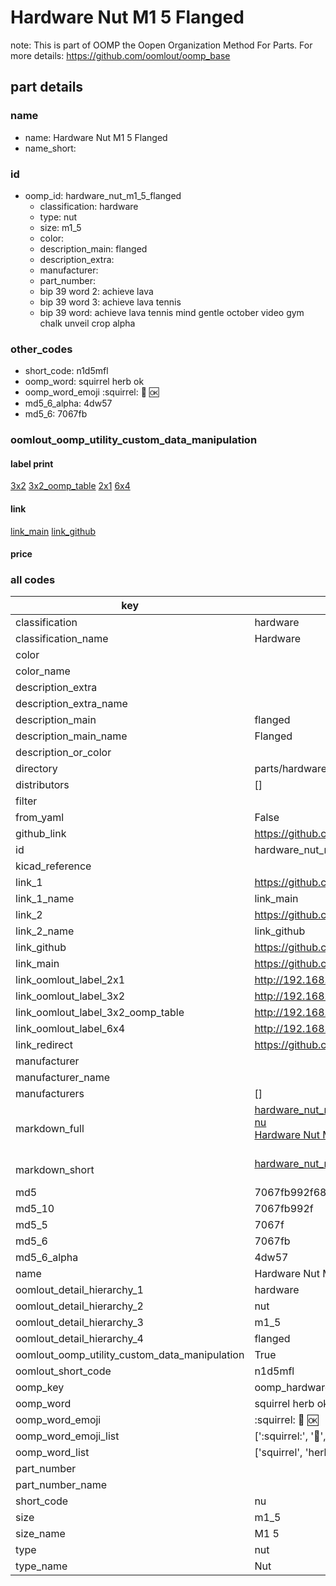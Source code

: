 # Hardware Nut M1 5 Flanged  

note: This is part of OOMP the Oopen Organization Method For Parts. For more details: https://github.com/oomlout/oomp_base

##  part details
  







### name
* name: Hardware Nut M1 5 Flanged
* name_short: 
### id
* oomp_id: hardware_nut_m1_5_flanged
  * classification: hardware
  * type: nut
  * size: m1_5
  * color: 
  * description_main: flanged
  * description_extra: 
  * manufacturer: 
  * part_number: 
  * bip 39 word 2: achieve lava
  * bip 39 word 3: achieve lava tennis
  * bip 39 word: achieve lava tennis mind gentle october video gym chalk unveil crop alpha

### other_codes
* short_code: n1d5mfl
* oomp_word: squirrel herb ok
* oomp_word_emoji :squirrel: :herb: :ok:
* md5_6_alpha: 4dw57
* md5_6: 7067fb






### oomlout_oomp_utility_custom_data_manipulation
#### label print
[3x2](http://192.168.1.245:1112/?label=oomp%204dw57)
[3x2_oomp_table](http://192.168.1.108:1112/?label=oomp%204dw57)
[2x1](http://192.168.1.242:1112/?label=oomp%204dw57)
[6x4](http://192.168.1.55:1112/?label=oomp%204dw57)    

#### link

[link_main](https://github.com/oomlout/oomlout_oomp_version_1_messy/tree/main/parts/hardware_nut_m1_5_flanged) [link_github](https://github.com/oomlout/oomlout_oomp_version_1_messy/tree/main/parts/hardware_nut_m1_5_flanged)                             

#### price







### all codes 
| key | value |  
| --- | --- |  
| classification | hardware |  
| classification_name | Hardware |  
| color |  |  
| color_name |  |  
| description_extra |  |  
| description_extra_name |  |  
| description_main | flanged |  
| description_main_name | Flanged |  
| description_or_color |   |  
| directory | parts/hardware_nut_m1_5_flanged |  
| distributors | [] |  
| filter |  |  
| from_yaml | False |  
| github_link | https://github.com/oomlout/oomlout_oomp_part_src/tree/main/parts/hardware_nut_m1_5_flanged |  
| id | hardware_nut_m1_5_flanged |  
| kicad_reference |  |  
| link_1 | https://github.com/oomlout/oomlout_oomp_version_1_messy/tree/main/parts/hardware_nut_m1_5_flanged |  
| link_1_name | link_main |  
| link_2 | https://github.com/oomlout/oomlout_oomp_version_1_messy/tree/main/parts/hardware_nut_m1_5_flanged |  
| link_2_name | link_github |  
| link_github | https://github.com/oomlout/oomlout_oomp_version_1_messy/tree/main/parts/hardware_nut_m1_5_flanged |  
| link_main | https://github.com/oomlout/oomlout_oomp_version_1_messy/tree/main/parts/hardware_nut_m1_5_flanged |  
| link_oomlout_label_2x1 | http://192.168.1.242:1112/?label=oomp%204dw57 |  
| link_oomlout_label_3x2 | http://192.168.1.245:1112/?label=oomp%204dw57 |  
| link_oomlout_label_3x2_oomp_table | http://192.168.1.108:1112/?label=oomp%204dw57 |  
| link_oomlout_label_6x4 | http://192.168.1.55:1112/?label=oomp%204dw57 |  
| link_redirect | https://github.com/oomlout/oomlout_oomp_version_1_messy/tree/main/parts/hardware_nut_m1_5_flanged |  
| manufacturer |  |  
| manufacturer_name |  |  
| manufacturers | [] |  
| markdown_full | [hardware_nut_m1_5_flanged](none)<br>[nu](none)<br>[Hardware Nut M1 5 Flanged](none)<br><br> |  
| markdown_short | [hardware_nut_m1_5_flanged](none)<br><br> |  
| md5 | 7067fb992f681e7a643098cfbe5f700e |  
| md5_10 | 7067fb992f |  
| md5_5 | 7067f |  
| md5_6 | 7067fb |  
| md5_6_alpha | 4dw57 |  
| name | Hardware Nut M1 5 Flanged |  
| oomlout_detail_hierarchy_1 | hardware |  
| oomlout_detail_hierarchy_2 | nut |  
| oomlout_detail_hierarchy_3 | m1_5 |  
| oomlout_detail_hierarchy_4 | flanged |  
| oomlout_oomp_utility_custom_data_manipulation | True |  
| oomlout_short_code | n1d5mfl |  
| oomp_key | oomp_hardware_nut_m1_5_flanged |  
| oomp_word | squirrel herb ok |  
| oomp_word_emoji | :squirrel: :herb: :ok: |  
| oomp_word_emoji_list | [':squirrel:', ':herb:', ':ok:'] |  
| oomp_word_list | ['squirrel', 'herb', 'ok'] |  
| part_number |  |  
| part_number_name |  |  
| short_code | nu |  
| size | m1_5 |  
| size_name | M1 5 |  
| type | nut |  
| type_name | Nut |  
